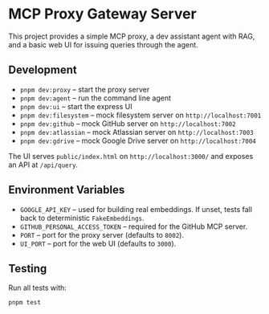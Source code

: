 # MCP Proxy Gateway Server

This project provides a simple MCP proxy, a dev assistant agent with RAG, and a basic web UI for issuing queries through the agent.

## Development

- `pnpm dev:proxy` – start the proxy server
- `pnpm dev:agent` – run the command line agent
- `pnpm dev:ui` – start the express UI
- `pnpm dev:filesystem` – mock filesystem server on `http://localhost:7001`
- `pnpm dev:github` – mock GitHub server on `http://localhost:7002`
- `pnpm dev:atlassian` – mock Atlassian server on `http://localhost:7003`
- `pnpm dev:gdrive` – mock Google Drive server on `http://localhost:7004`

The UI serves `public/index.html` on `http://localhost:3000/` and exposes an API at `/api/query`.

## Environment Variables

- `GOOGLE_API_KEY` – used for building real embeddings. If unset, tests fall back to deterministic `FakeEmbeddings`.
- `GITHUB_PERSONAL_ACCESS_TOKEN` – required for the GitHub MCP server.
- `PORT` – port for the proxy server (defaults to `8002`).
- `UI_PORT` – port for the web UI (defaults to `3000`).

## Testing

Run all tests with:

```
pnpm test
```
